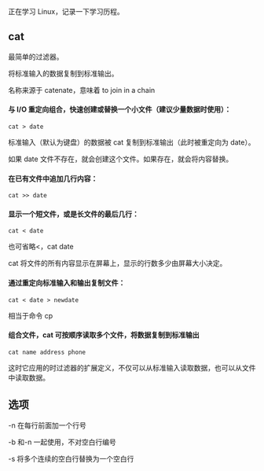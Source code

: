 正在学习 Linux，记录一下学习历程。

## cat

最简单的过滤器。

将标准输入的数据复制到标准输出。

名称来源于 catenate，意味着 to join in a chain

#### 与 I/O 重定向组合，快速创建或替换一个小文件（建议少量数据时使用）：

```
cat > date
```

标准输入（默认为键盘）的数据被 cat 复制到标准输出（此时被重定向为 date）。

如果 date 文件不存在，就会创建这个文件。如果存在，就会将内容替换。

#### 在已有文件中追加几行内容：

```
cat >> date
```

#### 显示一个短文件，或是长文件的最后几行：

```
cat < date
```

也可省略<，cat date

cat 将文件的所有内容显示在屏幕上，显示的行数多少由屏幕大小决定。

#### 通过重定向标准输入和输出复制文件：

```
cat < date > newdate
```

相当于命令 cp

#### 组合文件，cat 可按顺序读取多个文件，将数据复制到标准输出

```
cat name address phone
```

这时它应用的时过滤器的扩展定义，不仅可以从标准输入读取数据，也可以从文件中读取数据。

## 选项

-n 在每行前面加一个行号

-b 和-n 一起使用，不对空白行编号

-s 将多个连续的空白行替换为一个空白行
